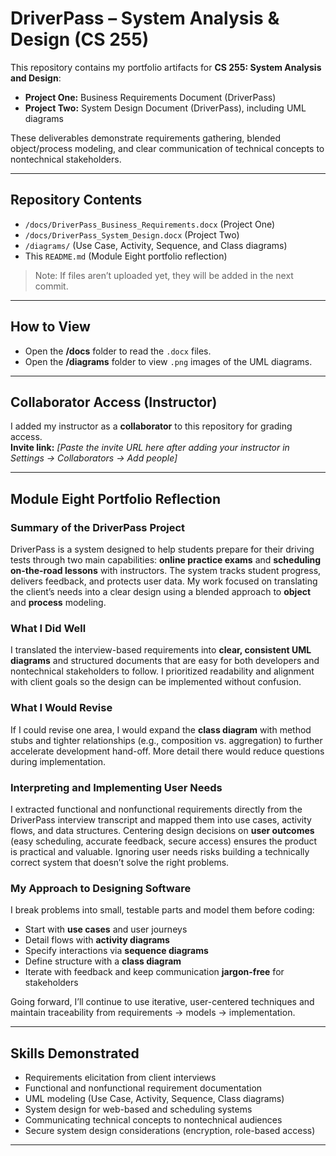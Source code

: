 # DriverPass – System Analysis & Design (CS 255)

This repository contains my portfolio artifacts for **CS 255: System Analysis and Design**:
- **Project One:** Business Requirements Document (DriverPass)
- **Project Two:** System Design Document (DriverPass), including UML diagrams

These deliverables demonstrate requirements gathering, blended object/process modeling, and clear communication of technical concepts to nontechnical stakeholders.

---

## Repository Contents
- `/docs/DriverPass_Business_Requirements.docx` (Project One)
- `/docs/DriverPass_System_Design.docx` (Project Two)
- `/diagrams/` (Use Case, Activity, Sequence, and Class diagrams)
- This `README.md` (Module Eight portfolio reflection)

> Note: If files aren’t uploaded yet, they will be added in the next commit.

---

## How to View
- Open the **/docs** folder to read the `.docx` files.
- Open the **/diagrams** folder to view `.png` images of the UML diagrams.

---

## Collaborator Access (Instructor)
I added my instructor as a **collaborator** to this repository for grading access.  
**Invite link:** _[Paste the invite URL here after adding your instructor in Settings → Collaborators → Add people]_  

---

## Module Eight Portfolio Reflection

### Summary of the DriverPass Project
DriverPass is a system designed to help students prepare for their driving tests through two main capabilities: **online practice exams** and **scheduling on-the-road lessons** with instructors. The system tracks student progress, delivers feedback, and protects user data. My work focused on translating the client’s needs into a clear design using a blended approach to **object** and **process** modeling.

### What I Did Well
I translated the interview-based requirements into **clear, consistent UML diagrams** and structured documents that are easy for both developers and nontechnical stakeholders to follow. I prioritized readability and alignment with client goals so the design can be implemented without confusion.

### What I Would Revise
If I could revise one area, I would expand the **class diagram** with method stubs and tighter relationships (e.g., composition vs. aggregation) to further accelerate development hand-off. More detail there would reduce questions during implementation.

### Interpreting and Implementing User Needs
I extracted functional and nonfunctional requirements directly from the DriverPass interview transcript and mapped them into use cases, activity flows, and data structures. Centering design decisions on **user outcomes** (easy scheduling, accurate feedback, secure access) ensures the product is practical and valuable. Ignoring user needs risks building a technically correct system that doesn’t solve the right problems.

### My Approach to Designing Software
I break problems into small, testable parts and model them before coding:
- Start with **use cases** and user journeys
- Detail flows with **activity diagrams**
- Specify interactions via **sequence diagrams**
- Define structure with a **class diagram**
- Iterate with feedback and keep communication **jargon-free** for stakeholders

Going forward, I’ll continue to use iterative, user-centered techniques and maintain traceability from requirements → models → implementation.

---

## Skills Demonstrated
- Requirements elicitation from client interviews
- Functional and nonfunctional requirement documentation
- UML modeling (Use Case, Activity, Sequence, Class diagrams)
- System design for web-based and scheduling systems
- Communicating technical concepts to nontechnical audiences
- Secure system design considerations (encryption, role-based access)

---
